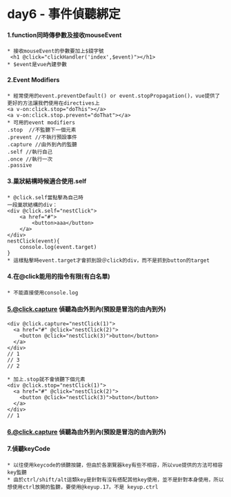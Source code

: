 # day6 - 事件偵聽綁定

#### 1.function同時傳參數及接收mouseEvent
    * 接收mouseEvent的參數要加上$錢字號
     <h1 @click="clickHandler('index',$event)"></h1>
    * $event是vue內建參數
#### 2.Event Modifiers
    * 經常使用的event.preventDefault() or event.stopPropagation()，vue提供了更好的方法讓我們使用在directives上
    <a v-on:click.stop="doThis"></a>
    <a v-on:click.stop.prevent="doThat"></a>
    * 可用的event modifiers
    .stop  //不監聽下一個元素
    .prevent //不執行預設事件
    .capture //由外到內的監聽
    .self //執行自己
    .once //執行一次
    .passive

#### 3.巢狀結構時候適合使用.self
    * @click.self當點擊為自己時
    一段巢狀結構的div：
    <div @click.self="nestClick">
        <a href="#">
            <button>aaa</button>
        </a>
    </div>
    nestClick(event){
        console.log(event.target) 
    }
    * 這樣點擊時event.target才會抓到設＠click的div，而不是抓到button的target
    

#### 4.在@click能用的指令有限(有白名單)
    * 不能直接使用console.log

#### 5.@click.capture 偵聽為由外到內(預設是冒泡的由內到外)
    <div @click.capture="nestClick(1)">
      <a href="#" @click="nestClick(2)">
        <button @click="nestClick(3)">button</button>
      </a>
    </div>
    // 1
    // 3
    // 2

    * 加上.stop就不會偵聽下個元素
    <div @click.stop="nestClick(1)">
      <a href="#" @click="nestClick(2)">
        <button @click="nestClick(3)">button</button>
      </a>
    </div>
    // 1

#### 6.@click.capture 偵聽為由外到內(預設是冒泡的由內到外)

#### 7.偵聽keyCode
    * 以往使用keycode的偵聽按鍵，但由於各瀏覽器key有些不相容，所以vue提供的方法可相容key監聽
    * 由於ctrl/shift/alt這類key是針對有沒有搭配其他key使用，並不是針對本身使用，所以想使用ctrl放開的監聽，要使用@keyup.17。不是 keyup.ctrl